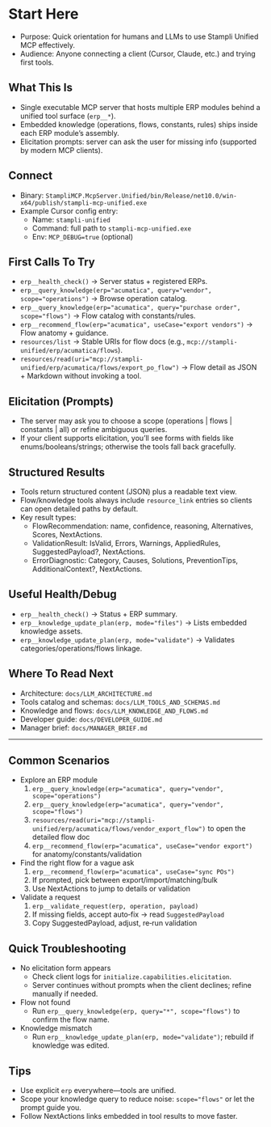 # Start Here

- Purpose: Quick orientation for humans and LLMs to use Stampli Unified MCP effectively.
- Audience: Anyone connecting a client (Cursor, Claude, etc.) and trying first tools.

## What This Is
- Single executable MCP server that hosts multiple ERP modules behind a unified tool surface (`erp__*`).
- Embedded knowledge (operations, flows, constants, rules) ships inside each ERP module’s assembly.
- Elicitation prompts: server can ask the user for missing info (supported by modern MCP clients).

## Connect
- Binary: `StampliMCP.McpServer.Unified/bin/Release/net10.0/win-x64/publish/stampli-mcp-unified.exe`
- Example Cursor config entry:
  - Name: `stampli-unified`
  - Command: full path to `stampli-mcp-unified.exe`
  - Env: `MCP_DEBUG=true` (optional)

## First Calls To Try
- `erp__health_check()` → Server status + registered ERPs.
- `erp__query_knowledge(erp="acumatica", query="vendor", scope="operations")` → Browse operation catalog.
- `erp__query_knowledge(erp="acumatica", query="purchase order", scope="flows")` → Flow catalog with constants/rules.
- `erp__recommend_flow(erp="acumatica", useCase="export vendors")` → Flow anatomy + guidance.
- `resources/list` → Stable URIs for flow docs (e.g., `mcp://stampli-unified/erp/acumatica/flows`).
- `resources/read(uri="mcp://stampli-unified/erp/acumatica/flows/export_po_flow")` → Flow detail as JSON + Markdown without invoking a tool.

## Elicitation (Prompts)
- The server may ask you to choose a scope (operations | flows | constants | all) or refine ambiguous queries.
- If your client supports elicitation, you’ll see forms with fields like enums/booleans/strings; otherwise the tools fall back gracefully.

## Structured Results
- Tools return structured content (JSON) plus a readable text view.
- Flow/knowledge tools always include `resource_link` entries so clients can open detailed paths by default.
- Key result types:
  - FlowRecommendation: name, confidence, reasoning, Alternatives, Scores, NextActions.
  - ValidationResult: IsValid, Errors, Warnings, AppliedRules, SuggestedPayload?, NextActions.
  - ErrorDiagnostic: Category, Causes, Solutions, PreventionTips, AdditionalContext?, NextActions.

## Useful Health/Debug
- `erp__health_check()` → Status + ERP summary.
- `erp__knowledge_update_plan(erp, mode="files")` → Lists embedded knowledge assets.
- `erp__knowledge_update_plan(erp, mode="validate")` → Validates categories/operations/flows linkage.

## Where To Read Next
- Architecture: `docs/LLM_ARCHITECTURE.md`
- Tools catalog and schemas: `docs/LLM_TOOLS_AND_SCHEMAS.md`
- Knowledge and flows: `docs/LLM_KNOWLEDGE_AND_FLOWS.md`
- Developer guide: `docs/DEVELOPER_GUIDE.md`
- Manager brief: `docs/MANAGER_BRIEF.md`

---
## Common Scenarios
- Explore an ERP module
  1) `erp__query_knowledge(erp="acumatica", query="vendor", scope="operations")`
  2) `erp__query_knowledge(erp="acumatica", query="vendor", scope="flows")`
  3) `resources/read(uri="mcp://stampli-unified/erp/acumatica/flows/vendor_export_flow")` to open the detailed flow doc
  4) `erp__recommend_flow(erp="acumatica", useCase="vendor export")` for anatomy/constants/validation
- Find the right flow for a vague ask
  1) `erp__recommend_flow(erp="acumatica", useCase="sync POs")`
  2) If prompted, pick between export/import/matching/bulk
  3) Use NextActions to jump to details or validation
- Validate a request
  1) `erp__validate_request(erp, operation, payload)`
  2) If missing fields, accept auto‑fix → read `SuggestedPayload`
  3) Copy SuggestedPayload, adjust, re‑run validation

## Quick Troubleshooting
- No elicitation form appears
  - Check client logs for `initialize.capabilities.elicitation`.
  - Server continues without prompts when the client declines; refine manually if needed.
- Flow not found
  - Run `erp__query_knowledge(erp, query="*", scope="flows")` to confirm the flow name.
- Knowledge mismatch
  - Run `erp__knowledge_update_plan(erp, mode="validate")`; rebuild if knowledge was edited.

## Tips
- Use explicit `erp` everywhere—tools are unified.
- Scope your knowledge query to reduce noise: `scope="flows"` or let the prompt guide you.
- Follow NextActions links embedded in tool results to move faster.
